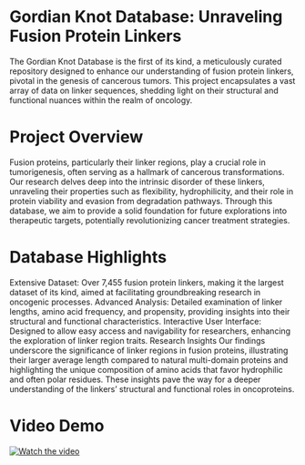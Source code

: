 # Gordian Knot Database: Unraveling Fusion Protein Linkers
The Gordian Knot Database is the first of its kind, a meticulously curated repository designed to enhance our understanding of fusion protein linkers, pivotal in the genesis of cancerous tumors. This project encapsulates a vast array of data on linker sequences, shedding light on their structural and functional nuances within the realm of oncology.

# Project Overview
Fusion proteins, particularly their linker regions, play a crucial role in tumorigenesis, often serving as a hallmark of cancerous transformations. Our research delves deep into the intrinsic disorder of these linkers, unraveling their properties such as flexibility, hydrophilicity, and their role in protein viability and evasion from degradation pathways. Through this database, we aim to provide a solid foundation for future explorations into therapeutic targets, potentially revolutionizing cancer treatment strategies.

# Database Highlights
Extensive Dataset: Over 7,455 fusion protein linkers, making it the largest dataset of its kind, aimed at facilitating groundbreaking research in oncogenic processes.
Advanced Analysis: Detailed examination of linker lengths, amino acid frequency, and propensity, providing insights into their structural and functional characteristics.
Interactive User Interface: Designed to allow easy access and navigability for researchers, enhancing the exploration of linker region traits.
Research Insights
Our findings underscore the significance of linker regions in fusion proteins, illustrating their larger average length compared to natural multi-domain proteins and highlighting the unique composition of amino acids that favor hydrophilic and often polar residues. These insights pave the way for a deeper understanding of the linkers’ structural and functional roles in oncoproteins.

# Video Demo
[![Watch the video](https://img.youtube.com/vi/DT8wNM4AZI4/0.jpg)](https://youtu.be/DT8wNM4AZI4)


